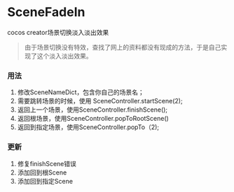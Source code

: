 # SceneFadeIn
cocos creator场景切换淡入淡出效果

> 由于场景切换没有特效，查找了网上的资料都没有现成的方法，于是自己实现了这个淡入淡出效果。

### 用法
1. 修改SceneNameDict，包含你自己的场景名；
2. 需要跳转场景的时候，使用 SceneController.startScene(2);
3. 返回上一个场景，使用SceneController.finishScene();
4. 返回根场景，使用SceneController.popToRootScene()
5. 返回到指定场景，使用SceneController.popTo（2);

### 更新
1. 修复finishScene错误
2. 添加回到根Scene
3. 添加回到指定Scene